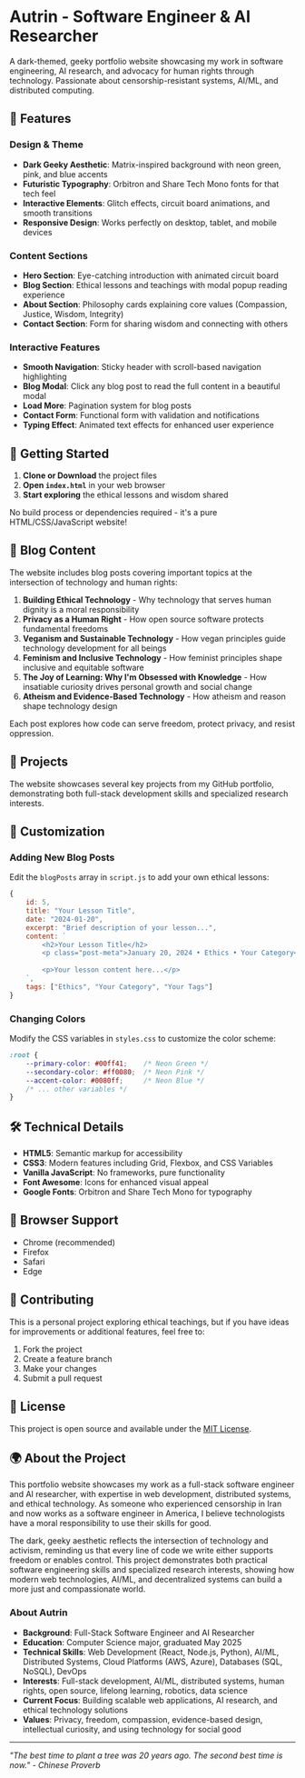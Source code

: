 # Autrin - Software Engineer & AI Researcher

A dark-themed, geeky portfolio website showcasing my work in software engineering, AI research, and advocacy for human rights through technology. Passionate about censorship-resistant systems, AI/ML, and distributed computing.

## 🌟 Features

### Design & Theme
- **Dark Geeky Aesthetic**: Matrix-inspired background with neon green, pink, and blue accents
- **Futuristic Typography**: Orbitron and Share Tech Mono fonts for that tech feel
- **Interactive Elements**: Glitch effects, circuit board animations, and smooth transitions
- **Responsive Design**: Works perfectly on desktop, tablet, and mobile devices

### Content Sections
- **Hero Section**: Eye-catching introduction with animated circuit board
- **Blog Section**: Ethical lessons and teachings with modal popup reading experience
- **About Section**: Philosophy cards explaining core values (Compassion, Justice, Wisdom, Integrity)
- **Contact Section**: Form for sharing wisdom and connecting with others

### Interactive Features
- **Smooth Navigation**: Sticky header with scroll-based navigation highlighting
- **Blog Modal**: Click any blog post to read the full content in a beautiful modal
- **Load More**: Pagination system for blog posts
- **Contact Form**: Functional form with validation and notifications
- **Typing Effect**: Animated text effects for enhanced user experience

## 🚀 Getting Started

1. **Clone or Download** the project files
2. **Open `index.html`** in your web browser
3. **Start exploring** the ethical lessons and wisdom shared

No build process or dependencies required - it's a pure HTML/CSS/JavaScript website!

## 📝 Blog Content

The website includes blog posts covering important topics at the intersection of technology and human rights:

1. **Building Ethical Technology** - Why technology that serves human dignity is a moral responsibility
2. **Privacy as a Human Right** - How open source software protects fundamental freedoms
3. **Veganism and Sustainable Technology** - How vegan principles guide technology development for all beings
4. **Feminism and Inclusive Technology** - How feminist principles shape inclusive and equitable software
5. **The Joy of Learning: Why I'm Obsessed with Knowledge** - How insatiable curiosity drives personal growth and social change
6. **Atheism and Evidence-Based Technology** - How atheism and reason shape technology design

Each post explores how code can serve freedom, protect privacy, and resist oppression.

## 🚀 Projects

The website showcases several key projects from my GitHub portfolio, demonstrating both full-stack development skills and specialized research interests.

## 🎨 Customization

### Adding New Blog Posts
Edit the `blogPosts` array in `script.js` to add your own ethical lessons:

```javascript
{
    id: 5,
    title: "Your Lesson Title",
    date: "2024-01-20",
    excerpt: "Brief description of your lesson...",
    content: `
        <h2>Your Lesson Title</h2>
        <p class="post-meta">January 20, 2024 • Ethics • Your Category</p>
        
        <p>Your lesson content here...</p>
    `,
    tags: ["Ethics", "Your Category", "Your Tags"]
}
```

### Changing Colors
Modify the CSS variables in `styles.css` to customize the color scheme:

```css
:root {
    --primary-color: #00ff41;    /* Neon Green */
    --secondary-color: #ff0080;  /* Neon Pink */
    --accent-color: #0080ff;     /* Neon Blue */
    /* ... other variables */
}
```

## 🛠️ Technical Details

- **HTML5**: Semantic markup for accessibility
- **CSS3**: Modern features including Grid, Flexbox, and CSS Variables
- **Vanilla JavaScript**: No frameworks, pure functionality
- **Font Awesome**: Icons for enhanced visual appeal
- **Google Fonts**: Orbitron and Share Tech Mono for typography

## 📱 Browser Support

- Chrome (recommended)
- Firefox
- Safari
- Edge

## 🤝 Contributing

This is a personal project exploring ethical teachings, but if you have ideas for improvements or additional features, feel free to:

1. Fork the project
2. Create a feature branch
3. Make your changes
4. Submit a pull request

## 📄 License

This project is open source and available under the [MIT License](LICENSE).

## 🌍 About the Project

This portfolio website showcases my work as a full-stack software engineer and AI researcher, with expertise in web development, distributed systems, and ethical technology. As someone who experienced censorship in Iran and now works as a software engineer in America, I believe technologists have a moral responsibility to use their skills for good.

The dark, geeky aesthetic reflects the intersection of technology and activism, reminding us that every line of code we write either supports freedom or enables control. This project demonstrates both practical software engineering skills and specialized research interests, showing how modern web technologies, AI/ML, and decentralized systems can build a more just and compassionate world.

### About Autrin
- **Background**: Full-Stack Software Engineer and AI Researcher
- **Education**: Computer Science major, graduated May 2025
- **Technical Skills**: Web Development (React, Node.js, Python), AI/ML, Distributed Systems, Cloud Platforms (AWS, Azure), Databases (SQL, NoSQL), DevOps
- **Interests**: Full-stack development, AI/ML, distributed systems, human rights, open source, lifelong learning, robotics, data science
- **Current Focus**: Building scalable web applications, AI research, and ethical technology solutions
- **Values**: Privacy, freedom, compassion, evidence-based design, intellectual curiosity, and using technology for social good

---

*"The best time to plant a tree was 20 years ago. The second best time is now." - Chinese Proverb*